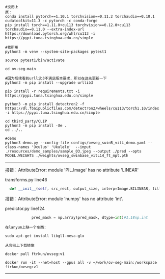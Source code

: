 ```shell
#没用上
原：
conda install pytorch==1.10.1 torchvision==0.11.2 torchaudio==0.10.1 cudatoolkit=11.3 -c pytorch -c conda-forge
pip install torch==1.11.0+cu113 torchvision==0.12.0+cu113 torchaudio==0.11.0 --extra-index-url https://download.pytorch.org/whl/cu113 -i https://pypi.tuna.tsinghua.edu.cn/simple
```

```shell
#我所用
python3 -m venv --system-site-packages pytest1

source pytest1/bin/activate

cd ov-seg-main

#因为后续看到urllib3不满足版本要求，所以在这先更新一下
python3 -m pip install --upgrade urllib3

pip install -r requirements.txt -i https://pypi.tuna.tsinghua.edu.cn/simple

python3 -m pip install detectron2 -f https://dl.fbaipublicfiles.com/detectron2/wheels/cu113/torch1.10/index.html -i https://pypi.tuna.tsinghua.edu.cn/simple

cd third_party/CLIP
python3 -m pip install -Ue .
cd ../..
```

```shell
#demo
python3 demo.py --config-file configs/ovseg_swinB_vitL_demo.yaml --class-names 'Oculus' 'Ukulele'  --input ./resources/demo_samples/sample_03.jpeg --output ./pred --opts MODEL.WEIGHTS ./weights/ovseg_swinbase_vitL14_ft_mpt.pth 
```



---



报错：AttributeError: module 'PIL.Image' has no attribute 'LINEAR'

transforms.py line46

```python
  def __init__(self, src_rect, output_size, interp=Image.BILINEAR, fill=0):#1.18LINEAR
```



报错：AttributeError: module 'numpy' has no attribute 'int'.

predictor.py line124


```python
            pred_mask = np.array(pred_mask, dtype=int)#1.18np.int
```


```
在lanyun上缺一个东西:

sudo apt-get install libgl1-mesa-glx
```



```shell
从官网上下载镜像

docker pull ftrkun/ovseg:v1

docker run -it --net=host --gpus all -v ~/work/ov-seg-main:/workspace ftrkun/ovseg:v1
```

---

